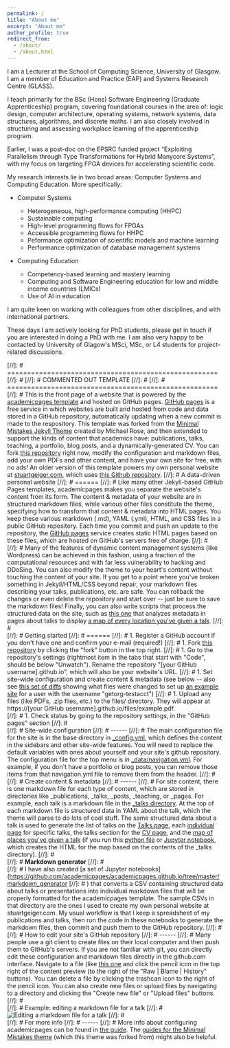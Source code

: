 ```yaml
---
permalink: /
title: "About me"
excerpt: "About me"
author_profile: true
redirect_from: 
  - /about/
  - /about.html
---
```


I am a Lecturer at the School of Computing Science, University of Glasgow. I am a member of Education and Practice (EAP) and Systems Research Centre (GLASS).

I teach primarily for the BSc (Hons) Software Engineering (Graduate Apprenticeship) program, covering foundational courses in the area of: logic design, computer architecture, operating systems, network systems, data structures, algorithms, and discrete maths. I am also closely involved in structuring and assessing workplace learning of the apprenticeship program.

Earlier, I was a post-doc on the EPSRC funded project “Exploiting Parallelism through Type Transformations for Hybrid Manycore Systems”, with my focus on targeting FPGA devices for accelerating scientific code. 

My research interests lie in two broad areas: Computer Systems and Computing Education. More specifically:

+ Computer Systems 
   + Heterogeneous, high-performance computing (HHPC)
   + Sustainable computing
   + High-level programming flows for FPGAs
   + Accessible programming flows for HHPC
   + Peformance optimization of scientific models and machine learning 
   + Performance optimization of database management systems

+ Computing Education
  + Competency-based learning and mastery learning
  + Computing and Software Engineering education for low and middle income countries (LMICs)
  + Use of AI in education

I am quite keen on working with colleagues from other disciplines, and with international partners. 
  
These days I am actively looking for PhD students, please get in touch if you are interested in doing a PhD with me. I am also very happy to be contacted by University of Glagow's MSci, MSc, or L4 students for project-related discussions. 

[//]: # =====================================================
[//]: # 
[//]: # COMMENTED OUT TEMPLATE
[//]: # 
[//]: # =====================================================
[//]: # This is the front page of a website that is powered by the [academicpages template](https://github.com/academicpages/academicpages.github.io) and hosted on GitHub pages. [GitHub pages](https://pages.github.com) is a free service in which websites are built and hosted from code and data stored in a GitHub repository, automatically updating when a new commit is made to the respository. This template was forked from the [Minimal Mistakes Jekyll Theme](https://mmistakes.github.io/minimal-mistakes/) created by Michael Rose, and then extended to support the kinds of content that academics have: publications, talks, teaching, a portfolio, blog posts, and a dynamically-generated CV. You can fork [this repository](https://github.com/academicpages/academicpages.github.io) right now, modify the configuration and markdown files, add your own PDFs and other content, and have your own site for free, with no ads! An older version of this template powers my own personal website at [stuartgeiger.com](http://stuartgeiger.com), which uses [this Github repository](https://github.com/staeiou/staeiou.github.io).
[//]: # A data-driven personal website
[//]: #  ======
[//]: #  Like many other Jekyll-based GitHub Pages templates, academicpages makes you separate the website's content from its form. The content & metadata of your website are in structured markdown files, while various other files constitute the theme, specifying how to transform that content & metadata into HTML pages. You keep these various markdown (.md), YAML (.yml), HTML, and CSS files in a public GitHub repository. Each time you commit and push an update to the repository, the [GitHub pages](https://pages.github.com/) service creates static HTML pages based on these files, which are hosted on GitHub's servers free of charge.
[//]: #  
[//]: #  Many of the features of dynamic content management systems (like Wordpress) can be achieved in this fashion, using a fraction of the computational resources and with far less vulnerability to hacking and DDoSing. You can also modify the theme to your heart's content without touching the content of your site. If you get to a point where you've broken something in Jekyll/HTML/CSS beyond repair, your markdown files describing your talks, publications, etc. are safe. You can rollback the changes or even delete the repository and start over -- just be sure to save the markdown files! Finally, you can also write scripts that process the structured data on the site, such as [this one](https://github.com/academicpages/academicpages.github.io/blob/master/talkmap.ipynb) that analyzes metadata in pages about talks to display [a map of every location you've given a talk](https://academicpages.github.io/talkmap.html).
[//]: #  
[//]: #  Getting started
[//]: #  ======
[//]: #  1. Register a GitHub account if you don't have one and confirm your e-mail (required!)
[//]: #  1. Fork [this repository](https://github.com/academicpages/academicpages.github.io) by clicking the "fork" button in the top right. 
[//]: #  1. Go to the repository's settings (rightmost item in the tabs that start with "Code", should be below "Unwatch"). Rename the repository "[your GitHub username].github.io", which will also be your website's URL.
[//]: #  1. Set site-wide configuration and create content & metadata (see below -- also see [this set of diffs](http://archive.is/3TPas) showing what files were changed to set up [an example site](https://getorg-testacct.github.io) for a user with the username "getorg-testacct")
[//]: #  1. Upload any files (like PDFs, .zip files, etc.) to the files/ directory. They will appear at https://[your GitHub username].github.io/files/example.pdf.  
[//]: #  1. Check status by going to the repository settings, in the "GitHub pages" section
[//]: #  
[//]: #  Site-wide configuration
[//]: #  ------
[//]: #  The main configuration file for the site is in the base directory in [_config.yml](https://github.com/academicpages/academicpages.github.io/blob/master/_config.yml), which defines the content in the sidebars and other site-wide features. You will need to replace the default variables with ones about yourself and your site's github repository. The configuration file for the top menu is in [_data/navigation.yml](https://github.com/academicpages/academicpages.github.io/blob/master/_data/navigation.yml). For example, if you don't have a portfolio or blog posts, you can remove those items from that navigation.yml file to remove them from the header. 
[//]: #  
[//]: #  Create content & metadata
[//]: #  ------
[//]: #  For site content, there is one markdown file for each type of content, which are stored in directories like _publications, _talks, _posts, _teaching, or _pages. For example, each talk is a markdown file in the [_talks directory](https://github.com/academicpages/academicpages.github.io/tree/master/_talks). At the top of each markdown file is structured data in YAML about the talk, which the theme will parse to do lots of cool stuff. The same structured data about a talk is used to generate the list of talks on the [Talks page](https://academicpages.github.io/talks), each [individual page](https://academicpages.github.io/talks/2012-03-01-talk-1) for specific talks, the talks section for the [CV page](https://academicpages.github.io/cv), and the [map of places you've given a talk](https://academicpages.github.io/talkmap.html) (if you run this [python file](https://github.com/academicpages/academicpages.github.io/blob/master/talkmap.py) or [Jupyter notebook](https://github.com/academicpages/academicpages.github.io/blob/master/talkmap.ipynb), which creates the HTML for the map based on the contents of the _talks directory).
[//]: #  
[//]: #  **Markdown generator**
[//]: #  
[//]: #  I have also created [a set of Jupyter notebooks](https://github.com/academicpages/academicpages.github.io/tree/master/markdown_generator
[//]: #  ) that converts a CSV containing structured data about talks or presentations into individual markdown files that will be properly formatted for the academicpages template. The sample CSVs in that directory are the ones I used to create my own personal website at stuartgeiger.com. My usual workflow is that I keep a spreadsheet of my publications and talks, then run the code in these notebooks to generate the markdown files, then commit and push them to the GitHub repository.
[//]: #  
[//]: #  How to edit your site's GitHub repository
[//]: #  ------
[//]: #  Many people use a git client to create files on their local computer and then push them to GitHub's servers. If you are not familiar with git, you can directly edit these configuration and markdown files directly in the github.com interface. Navigate to a file (like [this one](https://github.com/academicpages/academicpages.github.io/blob/master/_talks/2012-03-01-talk-1.md) and click the pencil icon in the top right of the content preview (to the right of the "Raw | Blame | History" buttons). You can delete a file by clicking the trashcan icon to the right of the pencil icon. You can also create new files or upload files by navigating to a directory and clicking the "Create new file" or "Upload files" buttons. 
[//]: #  
[//]: #  Example: editing a markdown file for a talk
[//]: #  ![Editing a markdown file for a talk](/images/editing-talk.png)
[//]: #  
[//]: #  For more info
[//]: #  ------
[//]: #  More info about configuring academicpages can be found in [the guide](https://academicpages.github.io/markdown/). The [guides for the Minimal Mistakes theme](https://mmistakes.github.io/minimal-mistakes/docs/configuration/) (which this theme was forked from) might also be helpful.

